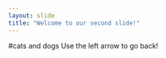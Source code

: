 ```yaml
---
layout: slide
title: "Welcome to our second slide!"
---
```

#cats and dogs
Use the left arrow to go back!
